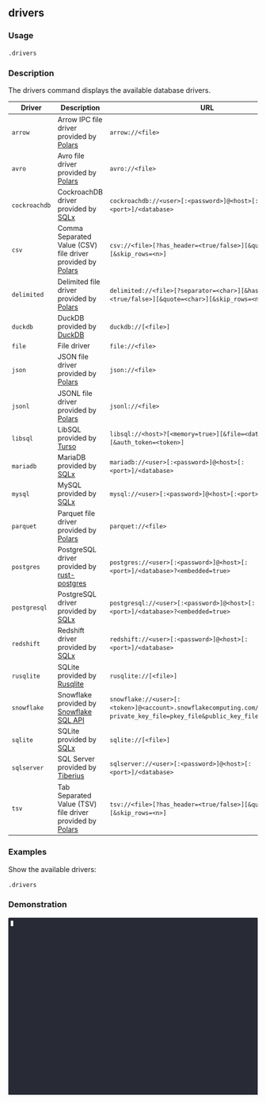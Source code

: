 ## drivers

### Usage

```text
.drivers
```

### Description

The drivers command displays the available database drivers.

| Driver        | Description                                                                                            | URL                                                                                                                       |
|---------------|--------------------------------------------------------------------------------------------------------|---------------------------------------------------------------------------------------------------------------------------|
| `arrow`       | Arrow IPC file driver provided by [Polars](https://github.com/pola-rs/polars)                          | `arrow://<file>`                                                                                                          |
| `avro`        | Avro file driver provided by [Polars](https://github.com/pola-rs/polars)                               | `avro://<file>`                                                                                                           |
| `cockroachdb` | CockroachDB driver provided by [SQLx](https://github.com/launchbadge/sqlx)                             | `cockroachdb://<user>[:<password>]@<host>[:<port>]/<database>`                                                            |
| `csv`         | Comma Separated Value (CSV) file driver provided by [Polars](https://github.com/pola-rs/polars)        | `csv://<file>[?has_header=<true/false>][&quote=<char>][&skip_rows=<n>]`                                                   |
| `delimited`   | Delimited file driver provided by [Polars](https://github.com/pola-rs/polars)                          | `delimited://<file>[?separator=<char>][&has_header=<true/false>][&quote=<char>][&skip_rows=<n>]`                          |
| `duckdb`      | DuckDB provided by [DuckDB](https://duckdb.org/)                                                       | `duckdb://[<file>]`                                                                                                       |
| `file`        | File driver                                                                                            | `file://<file>`                                                                                                           |
| `json`        | JSON file driver provided by [Polars](https://github.com/pola-rs/polars)                               | `json://<file>`                                                                                                           |
| `jsonl`       | JSONL file driver provided by [Polars](https://github.com/pola-rs/polars)                              | `jsonl://<file>`                                                                                                          |
| `libsql`      | LibSQL provided by [Turso](https://github.com/tursodatabase/libsql)                                    | `libsql://<host>?[<memory=true>][&file=<database_file>][&auth_token=<token>]`                                             |
| `mariadb`     | MariaDB provided by [SQLx](https://github.com/launchbadge/sqlx)                                        | `mariadb://<user>[:<password>]@<host>[:<port>]/<database>`                                                                |
| `mysql`       | MySQL provided by [SQLx](https://github.com/launchbadge/sqlx)                                          | `mysql://<user>[:<password>]@<host>[:<port>]/<database>`                                                                  |
| `parquet`     | Parquet file driver provided by [Polars](https://github.com/pola-rs/polars)                            | `parquet://<file>`                                                                                                        |
| `postgres`    | PostgreSQL driver provided by [rust-postgres](https://github.com/sfackler/rust-postgres)               | `postgres://<user>[:<password>]@<host>[:<port>]/<database>?<embedded=true>`                                               |
| `postgresql`  | PostgreSQL driver provided by [SQLx](https://github.com/launchbadge/sqlx)                              | `postgresql://<user>[:<password>]@<host>[:<port>]/<database>?<embedded=true>`                                             |
| `redshift`    | Redshift driver provided by [SQLx](https://github.com/launchbadge/sqlx)                                | `redshift://<user>[:<password>]@<host>[:<port>]/<database>`                                                               |
| `rusqlite`    | SQLite provided by [Rusqlite](https://github.com/rusqlite/rusqlite?tab=readme-ov-file#rusqlite)        | `rusqlite://[<file>]`                                                                                                     |
| `snowflake`   | Snowflake provided by [Snowflake SQL API](https://docs.snowflake.com/en/developer-guide/sql-api/index) | `snowflake://<user>[:<token>]@<account>.snowflakecomputing.com/[?private_key_file=pkey_file&public_key_file=pubkey_file]` |
| `sqlite`      | SQLite provided by [SQLx](https://github.com/launchbadge/sqlx)                                         | `sqlite://[<file>]`                                                                                                       |
| `sqlserver`   | SQL Server provided by [Tiberius](https://github.com/prisma/tiberius)                                  | `sqlserver://<user>[:<password>]@<host>[:<port>]/<database>`                                                              |
| `tsv`         | Tab Separated Value (TSV) file driver provided by [Polars](https://github.com/pola-rs/polars)          | `tsv://<file>[?has_header=<true/false>][&quote=<char>][&skip_rows=<n>]`                                                   |

### Examples

Show the available drivers:

```text
.drivers
```

### Demonstration

![](./demo.gif)
